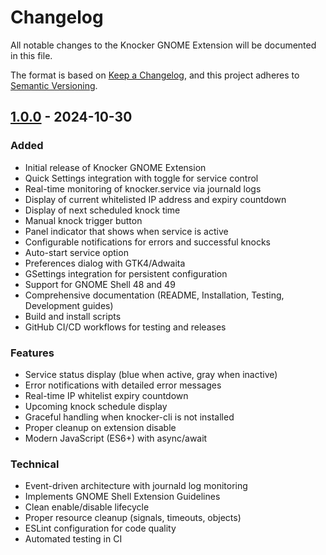# Changelog

All notable changes to the Knocker GNOME Extension will be documented in this file.

The format is based on [Keep a Changelog](https://keepachangelog.com/en/1.0.0/),
and this project adheres to [Semantic Versioning](https://semver.org/spec/v2.0.0.html).

## [1.0.0] - 2024-10-30

### Added
- Initial release of Knocker GNOME Extension
- Quick Settings integration with toggle for service control
- Real-time monitoring of knocker.service via journald logs
- Display of current whitelisted IP address and expiry countdown
- Display of next scheduled knock time
- Manual knock trigger button
- Panel indicator that shows when service is active
- Configurable notifications for errors and successful knocks
- Auto-start service option
- Preferences dialog with GTK4/Adwaita
- GSettings integration for persistent configuration
- Support for GNOME Shell 48 and 49
- Comprehensive documentation (README, Installation, Testing, Development guides)
- Build and install scripts
- GitHub CI/CD workflows for testing and releases

### Features
- Service status display (blue when active, gray when inactive)
- Error notifications with detailed error messages
- Real-time IP whitelist expiry countdown
- Upcoming knock schedule display
- Graceful handling when knocker-cli is not installed
- Proper cleanup on extension disable
- Modern JavaScript (ES6+) with async/await

### Technical
- Event-driven architecture with journald log monitoring
- Implements GNOME Shell Extension Guidelines
- Clean enable/disable lifecycle
- Proper resource cleanup (signals, timeouts, objects)
- ESLint configuration for code quality
- Automated testing in CI

[1.0.0]: https://github.com/FarisZR/knocker-gnome/releases/tag/v1.0.0
